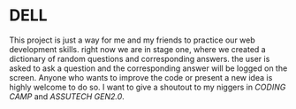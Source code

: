 # DELL
This project is just a way for me and my friends to practice our web development skills.
right now we are in stage one, where we created a dictionary of random questions and corresponding answers. 
the user is asked to ask a question and the corresponding answer will be logged on the screen.
Anyone who wants to improve the code or present a new idea is highly welcome to do so.
I want to give a shoutout to my niggers in _CODING CAMP_ and _ASSUTECH GEN2.0_.
